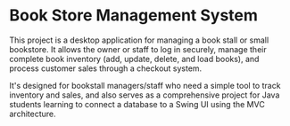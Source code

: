 <h1>Book Store Management System</h1>


This project is a desktop application for managing a book stall or small bookstore. It allows the owner or staff to log in securely, manage their complete book inventory (add, update, delete, and load books), and process customer sales through a checkout system.

It's designed for bookstall managers/staff who need a simple tool to track inventory and sales, and also serves as a comprehensive project for Java students learning to connect a database to a Swing UI using the MVC architecture.

